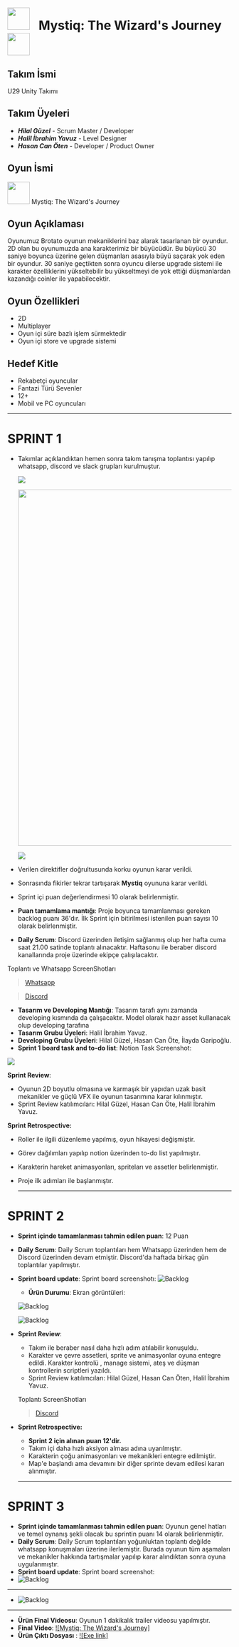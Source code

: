 # <img src="https://user-images.githubusercontent.com/74038190/213844263-a8897a51-32f4-4b3b-b5c2-e1528b89f6f3.png" width="50px" /> &nbsp; Mystiq: The Wizard's Journey &nbsp; <img src="https://user-images.githubusercontent.com/74038190/213844263-a8897a51-32f4-4b3b-b5c2-e1528b89f6f3.png" width="50px" />
                                                                                           
## Takım İsmi
U29 Unity Takımı

## Takım Üyeleri
- ***Hilal Güzel*** - Scrum Master / Developer
- ***Halil İbrahim Yavuz*** - Level Designer
- ***Hasan Can Öten*** - Developer / Product Owner

## Oyun İsmi

<img src="https://user-images.githubusercontent.com/74038190/213866269-5d00981c-7c98-46d7-8a8e-16f462f15227.gif" width="50" />  Mystiq: The Wizard's Journey

## Oyun Açıklaması

Oyunumuz Brotato oyunun mekaniklerini baz alarak tasarlanan bir oyundur. 2D olan bu oyunumuzda ana karakterimiz bir büyücüdür. Bu büyücü 30 saniye boyunca üzerine gelen düşmanları asasıyla büyü saçarak yok eden bir oyundur. 30 saniye geçtikten sonra oyuncu dilerse upgrade sistemi ile karakter özelliklerini yükseltebilir bu yükseltmeyi de yok ettiği düşmanlardan kazandığı coinler ile yapabilecektir. 

## Oyun Özellikleri
- 2D
- Multiplayer
- Oyun içi süre bazlı işlem sürmektedir
- Oyun içi store ve upgrade sistemi

## Hedef Kitle
- Rekabetçi oyuncular
- Fantazi Türü Sevenler
- 12+
- Mobil ve PC oyuncuları

---
# **SPRINT 1**
- Takımlar açıklandıktan hemen sonra takım tanışma toplantısı yapılıp whatsapp, discord ve slack grupları kurulmuştur.

  <img src = "https://github.com/hilalguzel/Bootcamp-Group29/blob/cf063152036c8645d17dd5565e52ffd51a67b6c1/Ekran%20Resmi%202024-07-07%2022.38.14.png" />
  <p></p>
  <img src="https://github.com/hilalguzel/Bootcamp-Group29/blob/cf063152036c8645d17dd5565e52ffd51a67b6c1/Ekran%20Resmi%202024-07-07%2022.32.24.png" width="800" />
  <p></p>
  <img src = "https://github.com/hilalguzel/Bootcamp-Group29/blob/7b5907482d217efb4aa8f1872f6765ccf19776ab/Ekran%20Resmi%202024-07-09%2020.35.12.png" />
  
- Verilen direktifler doğrultusunda korku oyunun karar verildi.
- Sonrasında fikirler tekrar tartışarak  **Mystiq** oyununa karar verildi.
- Sprint içi puan değerlendirmesi 10 olarak belirlenmiştir.
- **Puan tamamlama mantığı**: Proje boyunca tamamlanması gereken backlog puanı 36'dır. İlk Sprint için bitirilmesi istenilen puan sayısı 10 olarak belirlenmiştir.
- **Daily Scrum**: Discord üzerinden iletişim sağlanmış olup her hafta cuma saat 21.00 satinde toplantı alınacaktır. Haftasonu ile beraber discord kanallarında proje üzerinde ekipçe çalışılacaktır.

Toplantı ve Whatsapp ScreenShotları <blockquote class="imgur-embed-pub" lang="en" data-id="a/tT5yDdA"  ><a href="https://imgur.com/gallery/whatsapp-screenshotslar-zbIbELe">Whatsapp</a></blockquote>
                                    <blockquote class="imgur-embed-pub" lang="en" data-id="a/tT5yDdA"  ><a href="https://imgur.com/gallery/discord-screenshotslar-uNKjkl5">Discord</a></blockquote>

- **Tasarım ve Developing Mantığı**: Tasarım tarafı aynı zamanda developing kısmında da çalışacaktır. Model olarak hazır asset kullanacak olup developing tarafına 
- **Tasarım Grubu Üyeleri**: Halil İbrahim Yavuz.
- **Developing Grubu Üyeleri**: Hilal Güzel, Hasan Can Öte, İlayda Garipoğlu.
- **Sprint 1 board task and to-do list**: Notion Task Screenshot:
  
<img src = "https://github.com/hilalguzel/Bootcamp-Group29/blob/main/Ekran%20Resmi%202024-07-09%2021.41.15.png"/>
<p></p>

**Sprint Review**:
- Oyunun 2D boyutlu olmasına ve karmaşık bir yapıdan uzak basit mekanikler ve güçlü VFX ile oyunun tasarımına karar kılınmıştır.
- Sprint Review katılımcıları: Hilal Güzel, Hasan Can Öte, Halil İbrahim Yavuz.

**Sprint Retrospective:**
- Roller ile ilgili düzenleme yapılmış, oyun hikayesi değişmiştir.
- Görev dağılımları yapılıp notion üzerinden to-do list yapılmıştır.
- Karakterin hareket animasyonları, spriteları ve assetler belirlenmiştir.
- Proje ilk adımları ile başlanmıştır.

  ---
# **SPRINT 2**

- **Sprint içinde tamamlanması tahmin edilen puan**: 12 Puan
- **Daily Scrum**: Daily Scrum toplantıları hem Whatsapp üzerinden hem de Discord üzerinden devam etmiştir. Discord'da haftada birkaç gün toplantılar yapılmıştır. 

- **Sprint board update**: Sprint board screenshotı:
  ![Backlog ](https://github.com/hilalguzel/Bootcamp-Group29/blob/main/screen-shoots/Ekran%20Resmi%202024-07-22%2019.38.52.png)

  - **Ürün Durumu**: Ekran görüntüleri:
    
  ![Backlog ](https://github.com/hilalguzel/Bootcamp-Group29/blob/main/screen-shoots/0_Fallen_Angels_Idle_003.png)

  ![Backlog ](https://github.com/hilalguzel/Bootcamp-Group29/blob/main/screen-shoots/0_Fallen_Angels_Slashing_006.png)

- **Sprint Review**: 

  - Takım ile beraber nasıl daha hızlı adım atılabilir konuşuldu.
  - Karakter ve çevre assetleri, sprite ve animasyonlar oyuna entegre edildi. Karakter kontrolü , manage sistemi, ateş ve düşman kontrollerin scriptleri yazıldı.
  - Sprint Review katılımcıları: Hilal Güzel, Hasan Can Öten, Halil İbrahim Yavuz.

  Toplantı ScreenShotları <blockquote class="imgur-embed-pub" lang="en" data-id="a/tT5yDdA"  ><a href="https://imgur.com/gallery/sprint-2-screenshots-2QMVJmz">Discord</a></blockquote>

- **Sprint Retrospective:**
    - **Sprint 2 için alınan puan 12'dir.** 
    - Takım içi daha hızlı aksiyon alması adına uyarılmıştır.
    - Karakterin çoğu animasyonları ve mekanikleri entegre edilmiştir.
    - Map'e başlandı ama devamını bir diğer sprinte devam edilesi kararı alınmıştır.

  ---
# **SPRINT 3**
- **Sprint içinde tamamlanması tahmin edilen puan**: Oyunun genel hatları ve temel oynanış şekli olacak bu sprintin puanı 14 olarak belirlenmiştir.
- **Daily Scrum**: Daily Scrum toplantıları yoğunluktan toplantı değilde whatsapp konuşmaları üzerine ilerlemiştir. Burada oyunun tüm aşamaları ve mekanikler hakkında tartışmalar yapılıp karar alındıktan sonra oyuna uygulanmıştır.
- **Sprint board update**: Sprint board screenshot:
- ![Backlog ](https://github.com/hilalguzel/Bootcamp-Group29/blob/main/screen-shoots/Ekran%20Resmi%202024-08-02%2000.07.38.png)
---
- ![Backlog ](https://github.com/hilalguzel/Bootcamp-Group29/blob/main/screen-shoots/Ekran%20Resmi%202024-08-02%2000.07.54.png)
---
- **Ürün Final Videosu**: Oyunun 1 dakikalık trailer videosu yapılmıştır.
- **Final Video**: [![Mystiq: The Wizard's Journey]](https://www.youtube.com/watch?v=KzcXhRe5AUo)
- **Ürün Çıktı Dosyası** : [![Exe link]](https://drive.google.com/file/d/1CmBVGd4vuTDFOOIroLVQFOd-PPoCXvQT/view?usp=drive_link)


